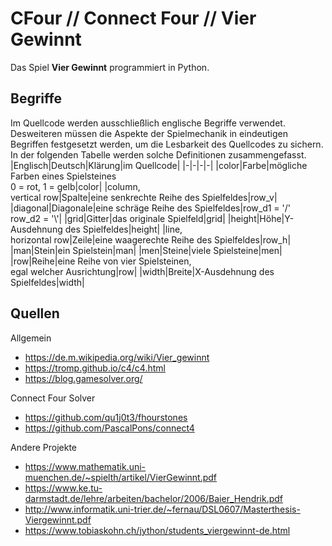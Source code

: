 # CFour // Connect Four // Vier Gewinnt

Das Spiel __Vier Gewinnt__ programmiert in Python.

## Begriffe

Im Quellcode werden ausschließlich englische Begriffe verwendet.
Desweiteren müssen die Aspekte der Spielmechanik in eindeutigen Begriffen festgesetzt werden,
um die Lesbarkeit des Quellcodes zu sichern.
In der folgenden Tabelle werden solche Definitionen zusammengefasst.
|Englisch|Deutsch|Klärung|im Quellcode|
|-|-|-|-|
|color|Farbe|mögliche Farben eines Spielsteines<br>0 = rot, 1 = gelb|color|
|column,<br>vertical row|Spalte|eine senkrechte Reihe des Spielfeldes|row_v|
|diagonal|Diagonale|eine schräge Reihe des Spielfeldes|row_d1 = '/'<br>row_d2 = '\\'|
|grid|Gitter|das originale Spielfeld|grid|
|height|Höhe|Y-Ausdehnung des Spielfeldes|height|
|line,<br>horizontal row|Zeile|eine waagerechte Reihe des Spielfeldes|row_h|
|man|Stein|ein Spielstein|man|
|men|Steine|viele Spielsteine|men|
|row|Reihe|eine Reihe von vier Spielsteinen,<br>egal welcher Ausrichtung|row|
|width|Breite|X-Ausdehnung des Spielfeldes|width|

## Quellen

Allgemein
* https://de.m.wikipedia.org/wiki/Vier_gewinnt
* https://tromp.github.io/c4/c4.html
* https://blog.gamesolver.org/

Connect Four Solver
* https://github.com/qu1j0t3/fhourstones
* https://github.com/PascalPons/connect4

Andere Projekte
* https://www.mathematik.uni-muenchen.de/~spielth/artikel/VierGewinnt.pdf
* https://www.ke.tu-darmstadt.de/lehre/arbeiten/bachelor/2006/Baier_Hendrik.pdf
* http://www.informatik.uni-trier.de/~fernau/DSL0607/Masterthesis-Viergewinnt.pdf
* https://www.tobiaskohn.ch/jython/students_viergewinnt-de.html
